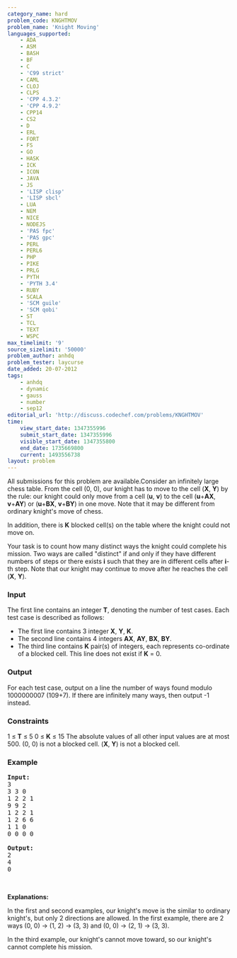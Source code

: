 ```yaml
---
category_name: hard
problem_code: KNGHTMOV
problem_name: 'Knight Moving'
languages_supported:
    - ADA
    - ASM
    - BASH
    - BF
    - C
    - 'C99 strict'
    - CAML
    - CLOJ
    - CLPS
    - 'CPP 4.3.2'
    - 'CPP 4.9.2'
    - CPP14
    - CS2
    - D
    - ERL
    - FORT
    - FS
    - GO
    - HASK
    - ICK
    - ICON
    - JAVA
    - JS
    - 'LISP clisp'
    - 'LISP sbcl'
    - LUA
    - NEM
    - NICE
    - NODEJS
    - 'PAS fpc'
    - 'PAS gpc'
    - PERL
    - PERL6
    - PHP
    - PIKE
    - PRLG
    - PYTH
    - 'PYTH 3.4'
    - RUBY
    - SCALA
    - 'SCM guile'
    - 'SCM qobi'
    - ST
    - TCL
    - TEXT
    - WSPC
max_timelimit: '9'
source_sizelimit: '50000'
problem_author: anhdq
problem_tester: laycurse
date_added: 20-07-2012
tags:
    - anhdq
    - dynamic
    - gauss
    - number
    - sep12
editorial_url: 'http://discuss.codechef.com/problems/KNGHTMOV'
time:
    view_start_date: 1347355996
    submit_start_date: 1347355996
    visible_start_date: 1347355800
    end_date: 1735669800
    current: 1493556738
layout: problem
---
```

All submissions for this problem are available.Consider an infinitely large chess table. From the cell (0, 0), our knight has to move to the cell (**X**, **Y**) by the rule: our knight could only move from a cell (**u**, **v**) to the cell (**u**+**AX**, **v**+**AY**) or (**u**+**BX**, **v**+**BY**) in one move. Note that it may be different from ordinary knight's move of chess.

In addition, there is **K** blocked cell(s) on the table where the knight could not move on.

Your task is to count how many distinct ways the knight could complete his mission. Two ways are called "distinct" if and only if they have different numbers of steps or there exists **i** such that they are in different cells after **i**-th step. Note that our knight may continue to move after he reaches the cell (**X**, **Y**).

### Input

The first line contains an integer **T**, denoting the number of test cases. Each test case is described as follows:

- The first line contains 3 integer **X**, **Y**, **K**.
- The second line contains 4 integers **AX**, **AY**, **BX**, **BY**.
- The third line contains **K** pair(s) of integers, each represents co-ordinate of a blocked cell. This line does not exist if **K** = 0.

### Output

For each test case, output on a line the number of ways found modulo 1000000007 (109+7). If there are infinitely many ways, then output -1 instead.

### Constraints

1 ≤ **T** ≤ 5
0 ≤ **K** ≤ 15
The absolute values of all other input values are at most 500.
(0, 0) is not a blocked cell.
(**X**, **Y**) is not a blocked cell.

### Example

<pre>
<b>Input:</b>
3
3 3 0
1 2 2 1
9 9 2
1 2 2 1
1 2 6 6
1 1 0
0 0 0 0

<b>Output:</b>
2
4
0


</pre>
**Explanations:**

In the first and second examples, our knight's move is the similar to ordinary knight's, but only 2 directions are allowed. In the first example, there are 2 ways (0, 0) -> (1, 2) -> (3, 3) and (0, 0) -> (2, 1) -> (3, 3).

In the third example, our knight's cannot move toward, so our knight's cannot complete his mission.

